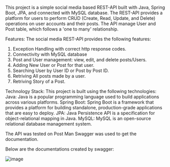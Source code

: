 This project is a simple social media based REST-API built with Java, Spring Boot, JPA, and connected with MySQL database. The REST-API provides a platform for users to perform CRUD (Create, Read, Update, and Delete) operations on user accounts and their posts. The API manage User and Post table, which follows a 'one to many' relationship.

Features: The social media REST-API provides the following features:
1) Exception Handling with correct http response codes.
2) Connectivity with MySQL database
3) Post and User management: view, edit, and delete posts/Users.
4) Adding New User or Post for that user.
5) Searching User by User ID or Post by Post ID.
6) Retriving All posts made by a user.
7) Retriving Story of a Post.


Technology Stack: This project is built using the following technologies:
Java: Java is a popular programming language used to build applications across various platforms.
Spring Boot: Spring Boot is a framework that provides a platform for building standalone, production-grade applications that are easy to deploy.
JPA: Java Persistence API is a specification for object-relational mapping in Java.
MySQL: MySQL is an open-source relational database management system.

The API was tested on Post Man
Swagger was used to get the documentation.

Below are the documentations created by swagger:

![image](https://user-images.githubusercontent.com/68183807/222421248-9c6d2396-29b5-45ff-99c7-1f6dec747f5b.png)
